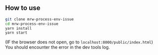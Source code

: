 ## How to use

```bash
git clone mrw-process-env-issue
cd mrw-process-env-issue
yarn install
yarn start
```

(IF the browser does not open, go to `localhost:8000/public/index.html`)
You should encounter the error in the dev tools log.
